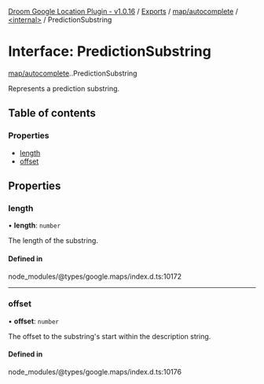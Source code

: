 [Droom Google Location Plugin - v1.0.16](../README.md) / [Exports](../modules.md) / [map/autocomplete](../modules/map_autocomplete.md) / [<internal\>](../modules/map_autocomplete._internal_.md) / PredictionSubstring

# Interface: PredictionSubstring

[map/autocomplete](../modules/map_autocomplete.md).[<internal>](../modules/map_autocomplete._internal_.md).PredictionSubstring

Represents a prediction substring.

## Table of contents

### Properties

- [length](map_autocomplete._internal_.PredictionSubstring.md#length)
- [offset](map_autocomplete._internal_.PredictionSubstring.md#offset)

## Properties

### length

• **length**: `number`

The length of the substring.

#### Defined in

node_modules/@types/google.maps/index.d.ts:10172

___

### offset

• **offset**: `number`

The offset to the substring&#39;s start within the description string.

#### Defined in

node_modules/@types/google.maps/index.d.ts:10176
